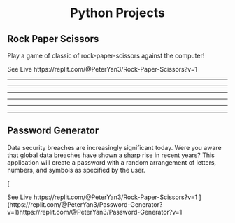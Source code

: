 <h1 align="center" id="title">Python Projects</h1>

<h2>Rock Paper Scissors </h2>

<p id="description">Play a game of classic of rock-paper-scissors against the computer!
</p>
<p>See Live https://replit.com/@PeterYan3/Rock-Paper-Scissors?v=1 
</p>
<hr>
<hr>
<hr>
<hr>
<hr>
<hr>

<h2>Password Generator  </h2>

<p id="description">Data security breaches are increasingly significant today. Were you aware that global data breaches have shown a sharp rise in recent years? This application will create a password with a random arrangement of letters, numbers, and symbols as specified by the user.

</p>
[<p>See Live https://replit.com/@PeterYan3/Rock-Paper-Scissors?v=1 ](https://replit.com/@PeterYan3/Password-Generator?v=1)https://replit.com/@PeterYan3/Password-Generator?v=1
</p>

<h1></h1>

